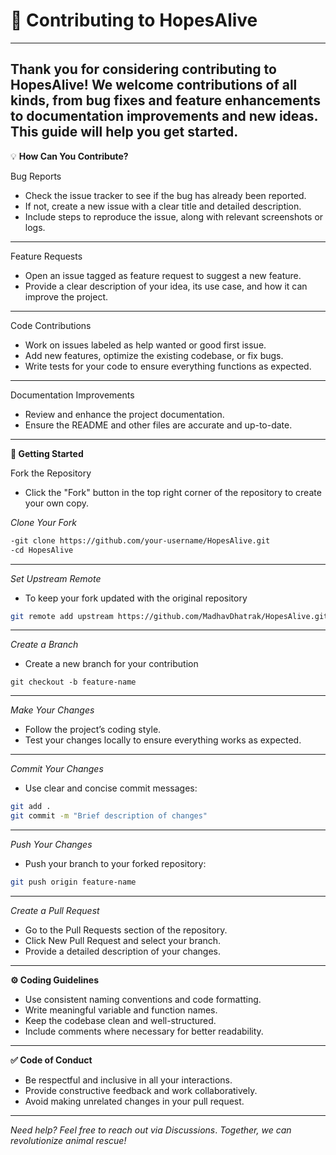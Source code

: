 # 🤝 Contributing to HopesAlive
---
Thank you for considering contributing to HopesAlive! We welcome contributions of all kinds, from bug fixes and feature enhancements to documentation improvements and new ideas. This guide will help you get started. 
 ---

💡 **How Can You Contribute?**

Bug Reports
- Check the issue tracker to see if the bug has already been reported.
- If not, create a new issue with a clear title and detailed description.
- Include steps to reproduce the issue, along with relevant screenshots or logs.

---

Feature Requests
- Open an issue tagged as feature request to suggest a new feature.
- Provide a clear description of your idea, its use case, and how it can improve the project.

---

Code Contributions
- Work on issues labeled as help wanted or good first issue.
- Add new features, optimize the existing codebase, or fix bugs.
-  Write tests for your code to ensure everything functions as expected.

---
Documentation Improvements
- Review and enhance the project documentation.
- Ensure the README and other files are accurate and up-to-date.

---

**🚀 Getting Started**

Fork the Repository
- Click the "Fork" button in the top right corner of the repository to create your own copy.

*Clone Your Fork*
```bash
-git clone https://github.com/your-username/HopesAlive.git
-cd HopesAlive
```
---

*Set Upstream Remote*
 - To keep your fork updated with the original repository
```bash
git remote add upstream https://github.com/MadhavDhatrak/HopesAlive.git
```
---

*Create a Branch*
- Create a new branch for your contribution
```
git checkout -b feature-name
```
---

*Make Your Changes*

- Follow the project’s coding style.
- Test your changes locally to ensure everything works as expected.
---

*Commit Your Changes*
- Use clear and concise commit messages:

```bash
git add .
git commit -m "Brief description of changes"

```

---
*Push Your Changes*
- Push your branch to your forked repository:
```bash
git push origin feature-name
```
---

*Create a Pull Request*
- Go to the Pull Requests section of the repository.
- Click New Pull Request and select your branch.
- Provide a detailed description of your changes.

---

**⚙️ Coding Guidelines**
- Use consistent naming conventions and code formatting.
- Write meaningful variable and function names.
- Keep the codebase clean and well-structured.
- Include comments where necessary for better readability.


---
**✅ Code of Conduct**
- Be respectful and inclusive in all your interactions.
- Provide constructive feedback and work collaboratively.
- Avoid making unrelated changes in your pull request.

---

*Need help? Feel free to reach out via Discussions*.
*Together, we can revolutionize animal rescue!*









